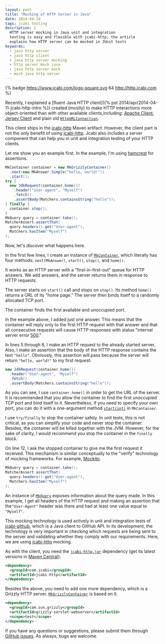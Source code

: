 ```yaml
---
layout: post
title: "Mocking of HTTP Server in Java"
date: 2014-04-18
tags: jcabi testing
description: |
  HTTP server mocking in Java unit and integration
  testing is easy and flexible with jcabi-http; the article
  explains how HTTP server can be mocked in JUnit tests
keywords:
  - java http server
  - java http client
  - java http server mocking
  - http server mock java
  - java http server mock
  - mock java http server
---
```


{% badge https://www.jcabi.com/logo-square.svg 64 http://http.jcabi.com %}

Recently, I explained a
[fluent Java HTTP client]({% pst 2014/apr/2014-04-11-jcabi-http-intro %})
created (mostly) to make HTTP
interactions more object-oriented than with other available clients,including:
[Apache Client](http://hc.apache.org/httpclient-3.x/),
[Jersey Client](https://jersey.java.net/documentation/latest/client.html)
and plain old
[`HttpURLConnection`](http://docs.oracle.com/javase/7/docs/api/java/net/HttpURLConnection.html).

This client ships in the [jcabi-http](http://http.jcabi.com) Maven artifact.
However, the client part is not the only benefit of using
[jcabi-http](http://http.jcabi.com). Jcabi also includes a server component that
can help you in unit and integration testing of your HTTP clients.

<!--more-->

Let me show you an example first. In the example, I'm using
[hamcrest](https://github.com/hamcrest) for assertions.

```java
MkContainer container = new MkGrizzlyContainer()
  .next(new MkAnswer.Simple("hello, world!"))
  .start();
try {
  new JdkRequest(container.home())
    .header("User-agent", "Myself")
    .fetch()
    .assertBody(Matchers.containsString("hello"));
} finally {
  container.stop();
}
MkQuery query = container.take();
MatcherAssert.assertThat(
  query.headers().get("User-agent"),
  Matchers.hasItem("Myself")
);
```

Now, let's discover what happens here.

In the first few lines, I create an instance of
[`MkContainer`](http://http.jcabi.com/apidocs-1.1/com/jcabi/http/mock/MkContainer.html),
which literally has four methods: `next(MkAnswer)`, `start()`, `stop()`, and
`home()`.

It works as an HTTP server with a "first-in-first-out" queue for HTTP answers.
We add answers, and the server returns them in response to HTTP requests.

The server starts on `start()` call and stops on `stop()`. Its method `home()`
returns a URL of its "home page." The server then binds itself to a randomly
allocated TCP port.

The container finds the first available and unoccupied port.

In the example above, I added just one answer. This means that the container
will reply only to the first HTTP request with that answer and that all
consecutive requests will cause HTTP responses with status "internal server
error [500](http://www.w3.org/Protocols/rfc2616/rfc2616-sec10.html)."

In lines 5 through 8, I make an HTTP request to the already started server.
Also, I make an assertion that the body of the HTTP response contains the text
`"hello"`. Obviously, this assertion will pass because the server will return
`"hello, world!"` to my first request:

```java
new JdkRequest(container.home())
  .header("User-agent", "Myself")
  .fetch()
  .assertBody(Matchers.containsString("hello"));
```

As you can see, I use `container.home()` in order to get the URL of the server.
It is recommended that you allow the container to find the first unoccupied TCP
port and bind itself to it. Nevertheless, if you need to specify your own port,
you can do it with a one-argument method
[`start(int)`](http://http.jcabi.com/apidocs-1.3/com/jcabi/http/mock/MkContainer.html#start%28int%29)
in `MkContainer`.

I use `try/finally` to stop the container safely. In unit tests, this is not
critical, as you can simplify your code and never stop the container. Besides,
the container will be killed together with the JVM. However, for the sake of
clarity, I would recommend you stop the container in the `finally` block.

On line 12, I ask the stopped container to give me the first request it
received. This mechanism is similar conceptually to the "verify" technology of
mocking frameworks. For example, [Mockito](http://mockito.org/).

```java
MkQuery query = container.take();
MatcherAssert.assertThat(
  query.headers().get("User-agent"),
  Matchers.hasItem("Myself")
);
```

An instance of
[`MkQuery`](http://http.jcabi.com/apidocs-1.3/com/jcabi/http/mock/MkQuery.html)
exposes information about the query made. In this example, I get all headers of
the HTTP request and making an assertion that the`"User-Agent"` header was there
and had at least one value equal to `"Myself"`.

This mocking technology is used actively in unit and integration tests of
[jcabi-github](https://github.com/jcabi/jcabi-github), which is a Java client to
GitHub API. In its development, the technology is very important in checking
which requests are being sent to the server and validating whether they comply
with our requirements. Here, we are using [jcabi-http](http://http.jcabi.com)
mocking.

As with the client, you need the
[`jcabi-http.jar`](https://repo1.maven.org/maven2/com/jcabi/jcabi-http)
dependency
(get its latest versions in [Maven Central](http://search.maven.org/)):

```xml
<dependency>
  <groupId>com.jcabi</groupId>
  <artifactId>jcabi-http</artifactId>
</dependency>
```

Besides the above, you need to add one more dependency, which is a Grizzly HTTP
server.
[`MkGrizzlyContainer`](http://http.jcabi.com/apidocs-1.3/com/jcabi/http/mock/MkGrizzlyContainer.html)
is based on it.

```xml
<dependency>
  <groupId>com.sun.grizzly</groupId>
  <artifactId>grizzly-servlet-webserver</artifactId>
  <scope>test</scope>
</dependency>
```

If you have any questions or suggestions, please submit them through [GitHub
issues](https://github.com/jcabi/jcabi-http/issues).
As always, bugs are welcome.
